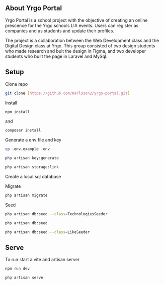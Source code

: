 

## About Yrgo Portal

Yrgo Portal is a school project with the objective of creating an online prescence for the Yrgo schools LIA events.
Users can register as companies and as students and update their profiles. 

The project is a collaboration between the Web Development class and the Digital Design class at Yrgo. This group consisted of two design students who made research and bult the design in Figma, and two developer students who built the page in Laravel and MySql. 

## Setup

Clone repo

```bash
git clone [https://github.com/Karlsson2/yrgo-portal.git]
```

Install

```bash
npm install
```

and

```bash
composer install
```

Generate a env file and key

```bash
cp .env.example .env
```

```bash
php artisan key:generate
```

```bash
php artisan storage:link
```

Create a local sql database

Migrate

```bash
php artisan migrate
```

Seed

```bash
php artisan db:seed --class=TechnologiesSeeder
```

```bash
php artisan db:seed
```

```bash
php artisan db:seed --class=LikeSeeder
```

## Serve

To run start a vite and artisan server

```bash
npm run dev
```

```bash
php artisan serve
```
